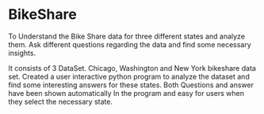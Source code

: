 # BikeShare
To Understand the Bike Share data for three different states and analyze them. 
Ask different questions regarding the data and find some necessary insights.

It consists of 3 DataSet. Chicago, Washington and New York bikeshare data set.
Created a user interactive python program to analyze the dataset and find some interesting answers for these states.
Both Questions and answer have been shown automatically In the program and easy for users when they select the necessary state.
